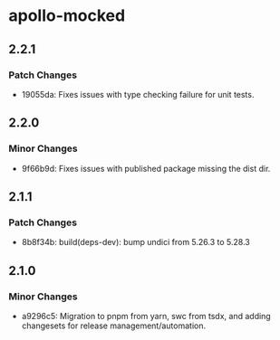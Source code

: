 # apollo-mocked

## 2.2.1

### Patch Changes

- 19055da: Fixes issues with type checking failure for unit tests.

## 2.2.0

### Minor Changes

- 9f66b9d: Fixes issues with published package missing the dist dir.

## 2.1.1

### Patch Changes

- 8b8f34b: build(deps-dev): bump undici from 5.26.3 to 5.28.3

## 2.1.0

### Minor Changes

- a9296c5: Migration to pnpm from yarn, swc from tsdx, and adding changesets for release
  management/automation.
